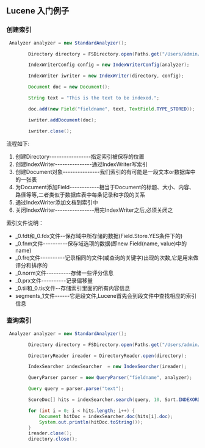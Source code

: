 ## Lucene 入门例子

### 创建索引

~~~java
 Analyzer analyzer = new StandardAnalyzer();

        Directory directory = FSDirectory.open(Paths.get("/Users/admin/lucene"));

        IndexWriterConfig config = new IndexWriterConfig(analyzer);

        IndexWriter iwriter = new IndexWriter(directory, config);

        Document doc = new Document();

        String text = "This is the text to be indexed.";

        doc.add(new Field("fieldname", text, TextField.TYPE_STORED));

        iwriter.addDocument(doc);

        iwriter.close();

~~~

流程如下:

1. 创建Directory-----------------指定索引被保存的位置
2. 创建IndexWriter---------------通过IndexWriter写索引
3. 创建Document对象---------------我们索引的有可能是一段文本or数据库中的一张表
4. 为Document添加Field------------相当于Document的标题、大小、内容、路径等等,二者类似于数据库表中每条记录和字段的关系
5. 通过IndexWriter添加文档到索引中
6. 关闭IndexWriter----------------用完IndexWriter之后,必须关闭之

索引文件说明：

- _0.fdt和_0.fdx文件--保存域中所存储的数据(Field.Store.YES条件下的)
- _0.fnm文件----------保存域选项的数据(即new Field(name, value)中的name)
- _0.frq文件----------记录相同的文件(或查询的关键字)出现的次数,它是用来做评分和排序的
- _0.norm文件----------存储一些评分信息
- _0.prx文件----------记录偏移量
- _0.tii和_0.tis文件--存储索引里面的所有内容信息
- segments_1文件------它是段文件,Lucene首先会到段文件中查找相应的索引信息

### 查询索引

~~~java
 Analyzer analyzer = new StandardAnalyzer();

        Directory directory = FSDirectory.open(Paths.get("/Users/admin/lucene"));

        DirectoryReader ireader = DirectoryReader.open(directory);

        IndexSearcher indexSearcher  = new IndexSearcher(ireader);

        QueryParser parser = new QueryParser("fieldname", analyzer);

        Query query = parser.parse("text");

        ScoreDoc[] hits = indexSearcher.search(query, 10, Sort.INDEXORDER).scoreDocs;

        for (int i = 0; i < hits.length; i++) {
            Document hitDoc = indexSearcher.doc(hits[i].doc);
            System.out.println(hitDoc.toString());
        }
        ireader.close();
        directory.close();
~~~

